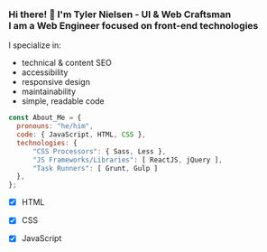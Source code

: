 ### Hi there! 👋 I'm Tyler Nielsen - UI &amp; Web Craftsman<br>I am a Web Engineer focused on front-end technologies

I specialize in:
- technical &amp; content SEO
- accessibility
- responsive design
- maintainability
- simple, readable code

```javascript
const About_Me = {
  pronouns: "he/him",
  code: { JavaScript, HTML, CSS },
  technologies: {
      "CSS Processors": { Sass, Less },
      "JS Frameworks/Libraries": [ ReactJS, jQuery ],
      "Task Runners": [ Grunt, Gulp ]
  },
};
```

- [x] HTML
- [x] CSS
- [x] JavaScript



<!--
**tynielsen/tynielsen** is a ✨ _special_ ✨ repository because its `README.md` (this file) appears on your GitHub profile.

Here are some ideas to get you started:

- 🔭 I’m currently working on ...
- 🌱 I’m currently learning ...
- 👯 I’m looking to collaborate on ...
- 🤔 I’m looking for help with ...
- 💬 Ask me about ...
- 📫 How to reach me: ...
- 😄 Pronouns: ...
- ⚡ Fun fact: ...
- Hi there 👋
-->
